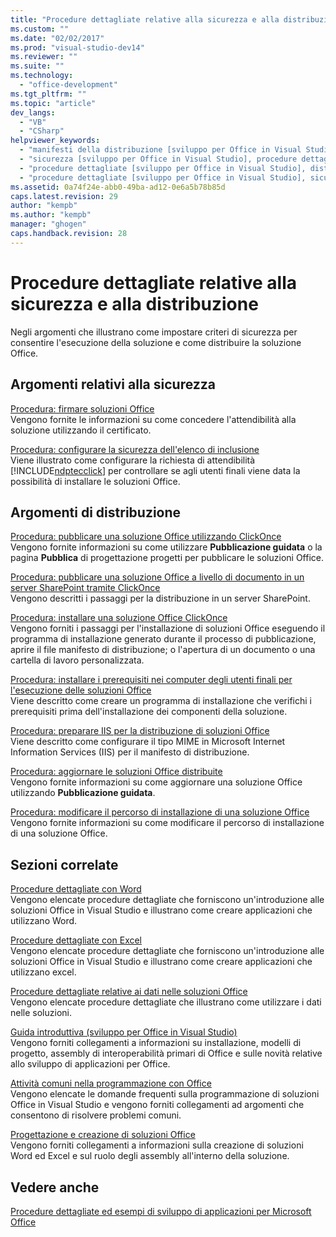 ```yaml
---
title: "Procedure dettagliate relative alla sicurezza e alla distribuzione | Microsoft Docs"
ms.custom: ""
ms.date: "02/02/2017"
ms.prod: "visual-studio-dev14"
ms.reviewer: ""
ms.suite: ""
ms.technology: 
  - "office-development"
ms.tgt_pltfrm: ""
ms.topic: "article"
dev_langs: 
  - "VB"
  - "CSharp"
helpviewer_keywords: 
  - "manifesti della distribuzione [sviluppo per Office in Visual Studio], procedure dettagliate"
  - "sicurezza [sviluppo per Office in Visual Studio], procedure dettagliate"
  - "procedure dettagliate [sviluppo per Office in Visual Studio], distribuzione"
  - "procedure dettagliate [sviluppo per Office in Visual Studio], sicurezza"
ms.assetid: 0a74f24e-abb0-49ba-ad12-0e6a5b78b85d
caps.latest.revision: 29
author: "kempb"
ms.author: "kempb"
manager: "ghogen"
caps.handback.revision: 28
---
```

# Procedure dettagliate relative alla sicurezza e alla distribuzione
  Negli argomenti che illustrano come impostare criteri di sicurezza per consentire l'esecuzione della soluzione e come distribuire la soluzione Office.  
  
## Argomenti relativi alla sicurezza  
 [Procedura: firmare soluzioni Office](../vsto/how-to-sign-office-solutions.md)  
 Vengono fornite le informazioni su come concedere l'attendibilità alla soluzione utilizzando il certificato.  
  
 [Procedura: configurare la sicurezza dell'elenco di inclusione](../vsto/how-to-configure-inclusion-list-security.md)  
 Viene illustrato come configurare la richiesta di attendibilità [!INCLUDE[ndptecclick](../vsto/includes/ndptecclick-md.md)] per controllare se agli utenti finali viene data la possibilità di installare le soluzioni Office.  
  
## Argomenti di distribuzione  
 [Procedura: pubblicare una soluzione Office utilizzando ClickOnce](http://msdn.microsoft.com/it-it/2b6c247e-bc04-4ce4-bb64-c4e79bb3d5b8)  
 Vengono fornite informazioni su come utilizzare **Pubblicazione guidata** o la pagina **Pubblica** di progettazione progetti per pubblicare le soluzioni Office.  
  
 [Procedura: pubblicare una soluzione Office a livello di documento in un server SharePoint tramite ClickOnce](http://msdn.microsoft.com/it-it/2408e809-fb78-42a1-9152-00afa1522e58)  
 Vengono descritti i passaggi per la distribuzione in un server SharePoint.  
  
 [Procedura: installare una soluzione Office ClickOnce](http://msdn.microsoft.com/it-it/14702f48-9161-4190-994c-78211fe18065)  
 Vengono forniti i passaggi per l'installazione di soluzioni Office eseguendo il programma di installazione generato durante il processo di pubblicazione, aprire il file manifesto di distribuzione; o l'apertura di un documento o una cartella di lavoro personalizzata.  
  
 [Procedura: installare i prerequisiti nei computer degli utenti finali per l'esecuzione delle soluzioni Office](http://msdn.microsoft.com/it-it/74dd2c52-838f-4abf-b2b4-4d7b0c2a0a98)  
 Viene descritto come creare un programma di installazione che verifichi i prerequisiti prima dell'installazione dei componenti della soluzione.  
  
 [Procedura: preparare IIS per la distribuzione di soluzioni Office](http://msdn.microsoft.com/it-it/f62bce70-81d4-4f8b-86e6-2f2afec5d9b4)  
 Viene descritto come configurare il tipo MIME in Microsoft Internet Information Services \(IIS\) per il manifesto di distribuzione.  
  
 [Procedura: aggiornare le soluzioni Office distribuite](http://msdn.microsoft.com/it-it/be96db53-b6ea-46ab-b8d9-b76b098b3b13)  
 Vengono fornite informazioni su come aggiornare una soluzione Office utilizzando **Pubblicazione guidata**.  
  
 [Procedura: modificare il percorso di installazione di una soluzione Office](http://msdn.microsoft.com/it-it/d0eaa07b-2d72-4902-899f-2f9fb165b8fd)  
 Vengono fornite informazioni su come modificare il percorso di installazione di una soluzione Office.  
  
## Sezioni correlate  
 [Procedure dettagliate con Word](../vsto/walkthroughs-using-word.md)  
 Vengono elencate procedure dettagliate che forniscono un'introduzione alle soluzioni Office in Visual Studio e illustrano come creare applicazioni che utilizzano Word.  
  
 [Procedure dettagliate con Excel](../vsto/walkthroughs-using-excel.md)  
 Vengono elencate procedure dettagliate che forniscono un'introduzione alle soluzioni Office in Visual Studio e illustrano come creare applicazioni che utilizzano excel.  
  
 [Procedure dettagliate relative ai dati nelle soluzioni Office](../vsto/data-in-office-solutions-walkthroughs.md)  
 Vengono elencate procedure dettagliate che illustrano come utilizzare i dati nelle soluzioni.  
  
 [Guida introduttiva &#40;sviluppo per Office in Visual Studio&#41;](../vsto/getting-started-office-development-in-visual-studio.md)  
 Vengono forniti collegamenti a informazioni su installazione, modelli di progetto, assembly di interoperabilità primari di Office e sulle novità relative allo sviluppo di applicazioni per Office.  
  
 [Attività comuni nella programmazione con Office](../vsto/common-tasks-in-office-programming.md)  
 Vengono elencate le domande frequenti sulla programmazione di soluzioni Office in Visual Studio e vengono forniti collegamenti ad argomenti che consentono di risolvere problemi comuni.  
  
 [Progettazione e creazione di soluzioni Office](../vsto/designing-and-creating-office-solutions.md)  
 Vengono forniti collegamenti a informazioni sulla creazione di soluzioni Word ed Excel e sul ruolo degli assembly all'interno della soluzione.  
  
## Vedere anche  
 [Procedure dettagliate ed esempi di sviluppo di applicazioni per Microsoft Office](../vsto/office-development-samples-and-walkthroughs.md)  
  
  